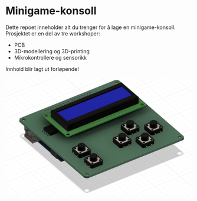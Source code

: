 # Minigame-konsoll
Dette repoet inneholder alt du trenger for å lage en minigame-konsoll. Prosjektet er en del av tre workshoper: 

* PCB  
* 3D-modellering og 3D-printing 
* Mikrokontrollere og sensorikk 

Innhold blir lagt ut forløpende!

<p align="left">
  <img src="CAD/3D_model/3D_model.png" width="800">
</p>
